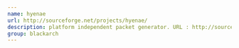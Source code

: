```yaml
---
name: hyenae
url: http://sourceforge.net/projects/hyenae/
description: platform independent packet generator. URL : http://sourceforge.net/projects/hyenae/ Groups : blackarch blackarch-networking
group: blackarch
---
```

